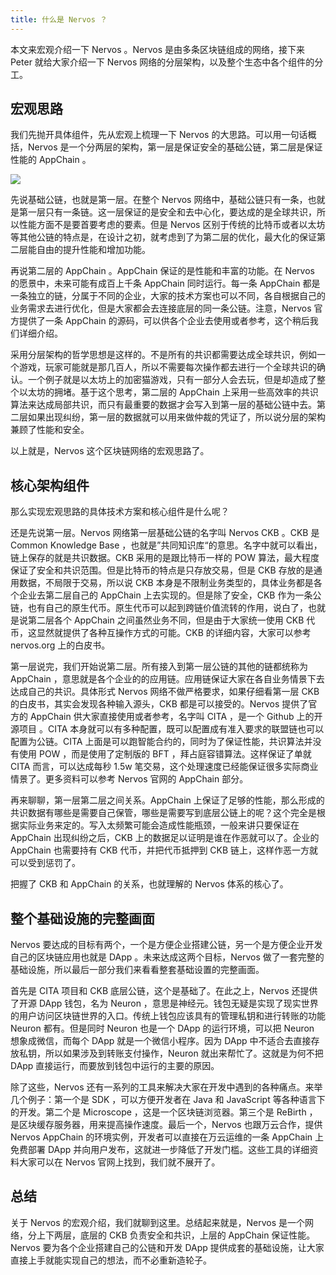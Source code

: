 ```yaml
---
title: 什么是 Nervos ？
---
```


本文来宏观介绍一下 Nervos 。Nervos 是由多条区块链组成的网络，接下来 Peter 就给大家介绍一下 Nervos 网络的分层架构，以及整个生态中各个组件的分工。

## 宏观思路

我们先抛开具体组件，先从宏观上梳理一下 Nervos 的大思路。可以用一句话概括，Nervos 是一个分两层的架构，第一层是保证安全的基础公链，第二层是保证性能的 AppChain 。


![](https://img.haoqicat.com/2018090602.jpg)

先说基础公链，也就是第一层。在整个 Nervos 网络中，基础公链只有一条，也就是第一层只有一条链。这一层保证的是安全和去中心化，要达成的是全球共识，所以性能方面不是要首要考虑的要素。但是 Nervos 区别于传统的比特币或者以太坊等其他公链的特点是，在设计之初，就考虑到了为第二层的优化，最大化的保证第二层能自由的提升性能和增加功能。

再说第二层的 AppChain 。AppChain 保证的是性能和丰富的功能。在 Nervos 的愿景中，未来可能有成百上千条 AppChain 同时运行。每一条 AppChain 都是一条独立的链，分属于不同的企业，大家的技术方案也可以不同，各自根据自己的业务需求去进行优化，但是大家都会去连接底层的同一条公链。注意，Nervos 官方提供了一条 AppChain 的源码，可以供各个企业去使用或者参考，这个稍后我们详细介绍。

采用分层架构的哲学思想是这样的。不是所有的共识都需要达成全球共识，例如一个游戏，玩家可能就是那几百人，所以不需要每次操作都去进行一个全球共识的确认。一个例子就是以太坊上的加密猫游戏，只有一部分人会去玩，但是却造成了整个以太坊的拥堵。基于这个思考，第二层的 AppChain 上采用一些高效率的共识算法来达成局部共识，而只有最重要的数据才会写入到第一层的基础公链中去。第二层如果出现纠纷，第一层的数据就可以用来做仲裁的凭证了，所以说分层的架构兼顾了性能和安全。

以上就是，Nervos 这个区块链网络的宏观思路了。

## 核心架构组件

那么实现宏观思路的具体技术方案和核心组件是什么呢？

还是先说第一层。Nervos 网络第一层基础公链的名字叫 Nervos CKB 。CKB 是 Common Knowledge Base ，也就是”共同知识库“的意思。名字中就可以看出，链上保存的就是共识数据。CKB 采用的是跟比特币一样的 POW 算法，最大程度保证了安全和共识范围。但是比特币的特点是只存放交易，但是 CKB 存放的是通用数据，不局限于交易，所以说 CKB 本身是不限制业务类型的，具体业务都是各个企业去第二层自己的 AppChain 上去实现的。但是除了安全，CKB 作为一条公链，也有自己的原生代币。原生代币可以起到跨链价值流转的作用，说白了，也就是说第二层各个 AppChain 之间虽然业务不同，但是由于大家统一使用 CKB 代币，这显然就提供了各种互操作方式的可能。CKB 的详细内容，大家可以参考 nervos.org 上的白皮书。

第一层说完，我们开始说第二层。所有接入到第一层公链的其他的链都统称为 AppChain ，意思就是各个企业的的应用链。应用链保证大家在各自业务情景下去达成自己的共识。具体形式 Nervos 网络不做严格要求，如果仔细看第一层 CKB 的白皮书，其实会发现各种输入源头，CKB 都是可以接受的。Nervos 提供了官方的 AppChain 供大家直接使用或者参考，名字叫 CITA ，是一个 Github 上的开源项目 。CITA 本身就可以有多种配置，既可以配置成有准入要求的联盟链也可以配置为公链。CITA 上面是可以跑智能合约的，同时为了保证性能，共识算法并没有使用 POW ，而是使用了定制版的 BFT ，拜占庭容错算法。这样保证了单就 CITA 而言，可以达成每秒 1.5w 笔交易，这个处理速度已经能保证很多实际商业情景了。更多资料可以参考 Nervos 官网的 AppChain 部分。

再来聊聊，第一层第二层之间关系。AppChain 上保证了足够的性能，那么形成的共识数据有哪些是需要自己保管，哪些是需要写到底层公链上的呢？这个完全是根据实际业务来定的。写入太频繁可能会造成性能瓶颈，一般来讲只要保证在 AppChain 出现纠纷之后，CKB 上的数据足以证明是谁在作恶就可以了。企业的 AppChain 也需要持有 CKB 代币，并把代币抵押到 CKB 链上，这样作恶一方就可以受到惩罚了。

把握了 CKB 和 AppChain 的关系，也就理解的 Nervos 体系的核心了。

## 整个基础设施的完整画面

Nervos 要达成的目标有两个，一个是方便企业搭建公链，另一个是方便企业开发自己的区块链应用也就是 DApp 。未来达成这两个目标，Nervos 做了一套完整的基础设施，所以最后一部分我们来看看整套基础设置的完整画面。

首先是 CITA 项目和 CKB 底层公链，这个是基础了。在此之上，Nervos 还提供了开源 DApp 钱包，名为 Neuron ，意思是神经元。钱包无疑是实现了现实世界的用户访问区块链世界的入口。传统上钱包应该具有的管理私钥和进行转账的功能 Neuron 都有。但是同时 Neuron 也是一个 DApp 的运行环境，可以把 Neuron 想象成微信，而每个 DApp 就是一个微信小程序。因为 DApp 中不适合去直接存放私钥，所以如果涉及到转账支付操作，Neuron 就出来帮忙了。这就是为何不把 DApp 直接运行，而要放到钱包中运行的主要的原因。

除了这些，Nervos 还有一系列的工具来解决大家在开发中遇到的各种痛点。来举几个例子：第一个是 SDK ，可以方便开发者在 Java 和 JavaScript 等各种语言下的开发。第二个是 Microscope ，这是一个区块链浏览器。第三个是 ReBirth ，是区块缓存服务器，用来提高操作速度。最后一个，Nervos 也跟万云合作，提供 Nervos AppChain 的环境实例，开发者可以直接在万云运维的一条 AppChain 上免费部署 DApp 并向用户发布，这就进一步降低了开发门槛。这些工具的详细资料大家可以在 Nervos 官网上找到，我们就不展开了。

## 总结

关于 Nervos 的宏观介绍，我们就聊到这里。总结起来就是，Nervos 是一个网络，分上下两层，底层的 CKB 负责安全和共识，上层的 AppChain 保证性能。Nervos 要为各个企业搭建自己的公链和开发 DApp 提供成套的基础设施，让大家直接上手就能实现自己的想法，而不必重新造轮子。
